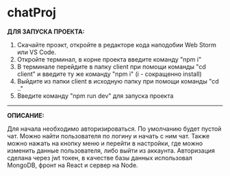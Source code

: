 # chatProj

<strong>ДЛЯ ЗАПУСКА ПРОЕКТА:</strong>

1. Скачайте проэкт, откройте в редакторе кода наподобии Web Storm или VS Code.
2. Откройте терминал, в корне проекта введите команду "npm i"
3. В терминале перейдите в папку client при помощи команды "cd client" и введите ту же команду "npm i" (i - сокращенно install)
4. Выйдите из папки client в исходную папку при помощи команды "cd .."
5. Введите команду "npm run dev" для запуска проекта
-------------------------------------------------------------------------------------------------------------------------------
<strong>ОПИСАНИЕ:</strong>

Для начала необходимо авторизироваться. По умолчанию будет пустой чат. Можно найти пользователя по логину и начать с ним чат. Также можно нажать на кнопку меню и перейти в настройки, где можно
изменить данные пользователя, либо выйти из аккаунта. Авторизация сделана через jwt токен, в качестве базы данных использовал MongoDB, фронт на React и сервер на Node.
